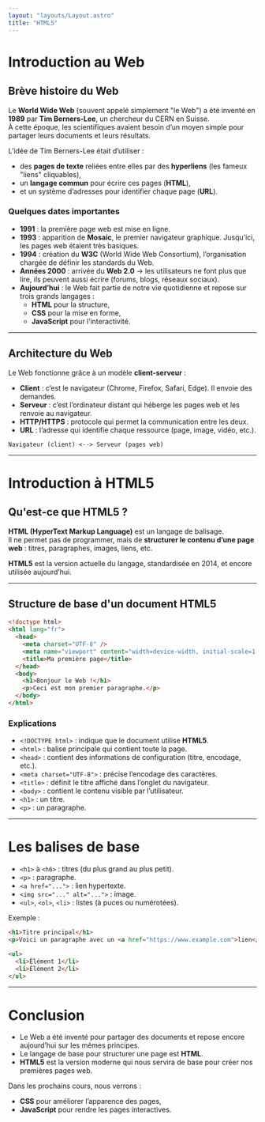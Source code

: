 ```yaml
---
layout: "layouts/Layout.astro"
title: "HTML5"
---
```


# Introduction au Web

## Brève histoire du Web

Le **World Wide Web** (souvent appelé simplement "le Web") a été inventé en **1989** par **Tim Berners-Lee**, un chercheur du CERN en Suisse.  
À cette époque, les scientifiques avaient besoin d’un moyen simple pour partager leurs documents et leurs résultats.  

L’idée de Tim Berners-Lee était d’utiliser :  
- des **pages de texte** reliées entre elles par des **hyperliens** (les fameux "liens" cliquables),  
- un **langage commun** pour écrire ces pages (**HTML**),  
- et un système d’adresses pour identifier chaque page (**URL**).  

### Quelques dates importantes

- **1991** : la première page web est mise en ligne.  
- **1993** : apparition de **Mosaic**, le premier navigateur graphique. Jusqu’ici, les pages web étaient très basiques.  
- **1994** : création du **W3C** (World Wide Web Consortium), l’organisation chargée de définir les standards du Web.  
- **Années 2000** : arrivée du **Web 2.0** → les utilisateurs ne font plus que lire, ils peuvent aussi écrire (forums, blogs, réseaux sociaux).  
- **Aujourd’hui** : le Web fait partie de notre vie quotidienne et repose sur trois grands langages :  
  - **HTML** pour la structure,  
  - **CSS** pour la mise en forme,  
  - **JavaScript** pour l’interactivité.  

---

## Architecture du Web

Le Web fonctionne grâce à un modèle **client-serveur** :  

- **Client** : c’est le navigateur (Chrome, Firefox, Safari, Edge). Il envoie des demandes.  
- **Serveur** : c’est l’ordinateur distant qui héberge les pages web et les renvoie au navigateur.  
- **HTTP/HTTPS** : protocole qui permet la communication entre les deux.  
- **URL** : l’adresse qui identifie chaque ressource (page, image, vidéo, etc.).  

```plaintext
Navigateur (client) <--> Serveur (pages web)
```

---

# Introduction à HTML5

## Qu'est-ce que HTML5 ?

**HTML (HyperText Markup Language)** est un langage de balisage.  
Il ne permet pas de programmer, mais de **structurer le contenu d’une page web** : titres, paragraphes, images, liens, etc.  

**HTML5** est la version actuelle du langage, standardisée en 2014, et encore utilisée aujourd’hui.

---

## Structure de base d'un document HTML5

```html
<!doctype html>
<html lang="fr">
  <head>
    <meta charset="UTF-8" />
    <meta name="viewport" content="width=device-width, initial-scale=1.0" />
    <title>Ma première page</title>
  </head>
  <body>
    <h1>Bonjour le Web !</h1>
    <p>Ceci est mon premier paragraphe.</p>
  </body>
</html>
```

### Explications

- `<!DOCTYPE html>` : indique que le document utilise **HTML5**.  
- `<html>` : balise principale qui contient toute la page.  
- `<head>` : contient des informations de configuration (titre, encodage, etc.).  
- `<meta charset="UTF-8">` : précise l’encodage des caractères.  
- `<title>` : définit le titre affiché dans l’onglet du navigateur.  
- `<body>` : contient le contenu visible par l’utilisateur.  
- `<h1>` : un titre.  
- `<p>` : un paragraphe.  

---

# Les balises de base

- `<h1>` à `<h6>` : titres (du plus grand au plus petit).  
- `<p>` : paragraphe.  
- `<a href="...">` : lien hypertexte.  
- `<img src="..." alt="...">` : image.  
- `<ul>`, `<ol>`, `<li>` : listes (à puces ou numérotées).  

Exemple :

```html
<h1>Titre principal</h1>
<p>Voici un paragraphe avec un <a href="https://www.example.com">lien</a>.</p>

<ul>
  <li>Élément 1</li>
  <li>Élément 2</li>
</ul>
```

---

# Conclusion

- Le Web a été inventé pour partager des documents et repose encore aujourd’hui sur les mêmes principes.  
- Le langage de base pour structurer une page est **HTML**.  
- **HTML5** est la version moderne qui nous servira de base pour créer nos premières pages web.  

Dans les prochains cours, nous verrons :  
- **CSS** pour améliorer l’apparence des pages,  
- **JavaScript** pour rendre les pages interactives.
